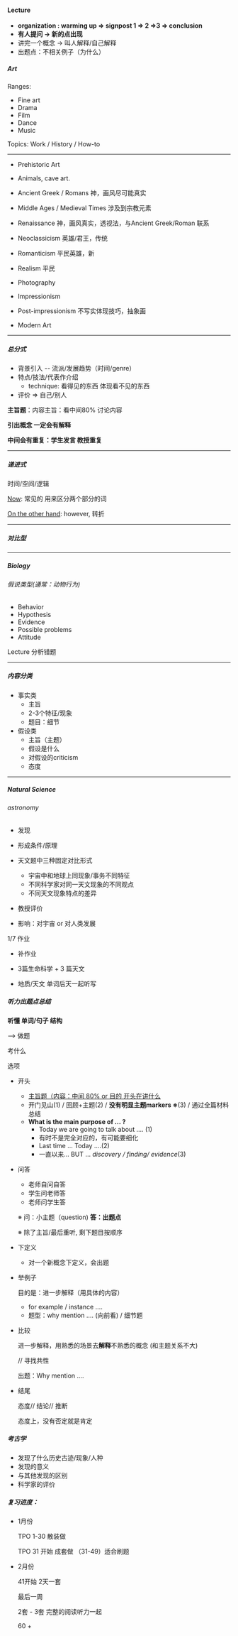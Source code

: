 #### Lecture

+ **organization : warming up => signpost 1 => 2 =>3 => conclusion**
+ **有人提问 -> 新的点出现**
+ 讲完一个概念 -> 叫人解释/自己解释
+ 出题点：不相关例子（为什么）

##### Art

Ranges: 

+ Fine art
+ Drama
+ Film
+ Dance
+ Music

Topics: Work / History / How-to

***

+ Prehistoric Art

+ Animals, cave art.  

+ Ancient Greek / Romans  神，画风尽可能真实

+ Middle Ages / Medieval Times 涉及到宗教元素
+ Renaissance 神，画风真实，透视法，与Ancient Greek/Roman 联系
+ Neoclassicism 英雄/君王，传统
+ Romanticism  平民英雄，新
+ Realism 平民
+ Photography
+ Impressionism
+ Post-impressionism   不写实体现技巧，抽象画
+ Modern Art

***

##### 总分式

+ 背景引入 -- 流派/发展趋势（时间/genre）
+ 特点/技法/代表作介绍
  + technique: 看得见的东西 体现看不见的东西
+ 评价 => 自己/别人

**主旨题**：内容主旨：看中间80% 讨论内容

**引出概念 一定会有解释**

**中间会有重复：学生发言 教授重复**

***

##### 递进式

时间/空间/逻辑

<u>Now</u>: 常见的 用来区分两个部分的词

<u>On the other hand</u>: however, 转折

***

##### 对比型



***

##### Biology

######  假说类型(通常：动物行为)

+ Behavior
+ Hypothesis
+ Evidence
+ Possible problems
+ Attitude



Lecture 分析错题



****

##### 内容分类

+ 事实类
  + 主旨
  + 2-3个特征/现象
  + 题目：细节
+ 假设类
  + 主旨（主题）
  + 假设是什么
  + 对假设的criticism
  + 态度

***

##### Natural Science

###### astronomy

+ 发现

+ 形成条件/原理

+ 天文题中三种固定对比形式

  + 宇宙中和地球上同现象/事务不同特征
  + 不同科学家对同一天文现象的不同观点
  + 不同天文现象特点的差异

+ 教授评价 

+ 影响：对宇宙 or 对人类发展

  

1/7 作业

+ 补作业

+ 3篇生命科学 + 3 篇天文

+ 地质/天文 单词后天一起听写

  



##### 听力出题点总结

**听懂 单词/句子 结构**

--> 做题

考什么

选项

+ 开头

  + <u>主旨题（内容：中间 80% or 目的 开头在讲什么</u>
  + 开门见山(1) / 回顾+主题(2) / **没有明显主题markers ※**(3) / 通过全篇材料总结
  + **What is the main purpose of ... ?**
    + Today we are going to talk about .... (1)
    + 有时不是完全对应的，有可能要细化
    + Last time ... Today ....(2)
    +  一直以来... BUT ... *discovery / finding/ evidence*(3)

+ 问答

  + 老师自问自答
  + 学生问老师答
  + 老师问学生答

  ※ 问：小主题（question) 	**答：出题点**

  ※ 除了主旨/最后重听, 剩下题目按顺序

+ 下定义

  + 对一个新概念下定义，会出题 

+ 举例子

  目的是：进一步解释（用具体的内容）

  + for example / instance .... 
  + 题型：why mention .... (向前看) / 细节题

+ 比较

  进一步解释，用熟悉的场景去**解释**不熟悉的概念 (和主题关系不大)

  // 寻找共性

  出题：Why mention ....

+ 结尾

  态度// 结论// 推断

  态度上，没有否定就是肯定



##### 考古学

+ 发现了什么历史古迹/现象/人种
+ 发现的意义
+ 与其他发现的区别
+ 科学家的评价



##### 复习进度：

+ 1月份

  TPO 1-30 散装做

  TPO 31 开始 成套做 （31-49）适合刷题

+ 2月份

  41开始 2天一套

  

  最后一周

  2套 - 3套 完整的阅读听力一起

  60 + 